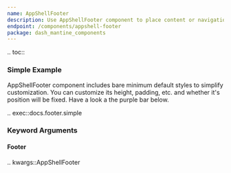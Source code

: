 ```yaml
---
name: AppShellFooter
description: Use AppShellFooter component to place content or navigational links at the bottom of the app.
endpoint: /components/appshell-footer
package: dash_mantine_components
---
```


.. toc::

### Simple Example

AppShellFooter component includes bare minimum default styles to simplify customization. You can customize its height, padding,
etc. and whether it's position will be fixed.
Have a look a the purple bar below.

.. exec::docs.footer.simple

### Keyword Arguments

#### Footer

.. kwargs::AppShellFooter
